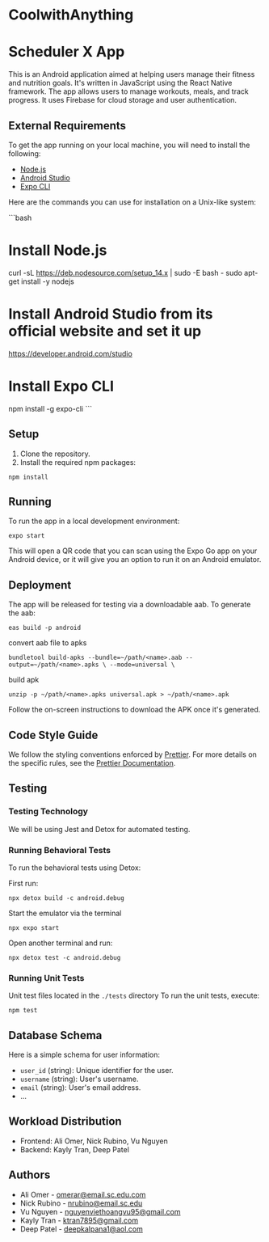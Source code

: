 # CoolwithAnything

# Scheduler X App

This is an Android application aimed at helping users manage their fitness and nutrition goals. It's written in JavaScript using the React Native framework. The app allows users to manage workouts, meals, and track progress. It uses Firebase for cloud storage and user authentication.

## External Requirements

To get the app running on your local machine, you will need to install the following:

- [Node.js](https://nodejs.org/en/)
- [Android Studio](https://developer.android.com/studio)
- [Expo CLI](https://docs.expo.dev/get-started/installation/)

Here are the commands you can use for installation on a Unix-like system:

\```bash

# Install Node.js

curl -sL https://deb.nodesource.com/setup_14.x | sudo -E bash -
sudo apt-get install -y nodejs

# Install Android Studio from its official website and set it up

https://developer.android.com/studio

# Install Expo CLI

npm install -g expo-cli
\```

## Setup

1. Clone the repository.
2. Install the required npm packages:

```
npm install
```


## Running

To run the app in a local development environment:

```
expo start
```

This will open a QR code that you can scan using the Expo Go app on your Android device, or it will give you an option to run it on an Android emulator.

## Deployment

The app will be released for testing via a downloadable aab. To generate the aab:

```
eas build -p android
```

convert aab file to apks
```
bundletool build-apks --bundle=~/path/<name>.aab --output=~/path/<name>.apks \ --mode=universal \
```

build apk
```
unzip -p ~/path/<name>.apks universal.apk > ~/path/<name>.apk    
```

Follow the on-screen instructions to download the APK once it's generated.

## Code Style Guide

We follow the styling conventions enforced by [Prettier](https://prettier.io/). For more details on the specific rules, see the [Prettier Documentation](https://prettier.io/docs/en/index.html).


## Testing

### Testing Technology

We will be using Jest and Detox for automated testing.

### Running Behavioral Tests

To run the behavioral tests using Detox:

First run:

```
npx detox build -c android.debug
```

Start the emulator via the terminal

```
npx expo start
```

Open another terminal and run:

```
npx detox test -c android.debug
```

### Running Unit Tests
Unit test files located in the `./tests` directory
To run the unit tests, execute:

```
npm test
```

## Database Schema

Here is a simple schema for user information:

- `user_id` (string): Unique identifier for the user.
- `username` (string): User's username.
- `email` (string): User's email address.
- ...

## Workload Distribution

- Frontend: Ali Omer, Nick Rubino, Vu Nguyen
- Backend: Kayly Tran, Deep Patel

## Authors

- Ali Omer - omerar@email.sc.edu.com
- Nick Rubino - nrubino@email.sc.edu
- Vu Nguyen - nguyenviethoangvu95@gmail.com
- Kayly Tran - ktran7895@gmail.com
- Deep Patel - deepkalpana1@aol.com
